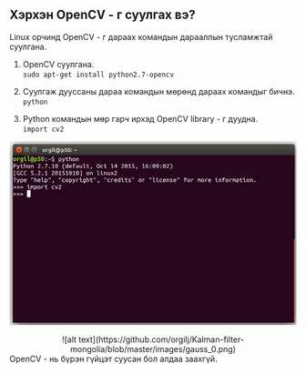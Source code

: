 ## Хэрхэн OpenCV - г суулгах вэ?

Linux орчинд OpenCV - г дараах командын дарааллын тусламжтай суулгана.  
1. OpenCV суулгана.  
`sudo apt-get install python2.7-opencv`

2. Суулгаж дууссаны дараа командын мөрөнд дараах командыг бичнэ.  
`python`
3. Python командын мөр гарч ирхэд OpenCV library - г дуудна.  
`import cv2`

![alt text](https://github.com/orgilj/opencv-notebooks/blob/master/images/Install.png  "Picture of shell 1")
<div style="text-align: center">
![alt text](https://github.com/orgilj/Kalman-filter-mongolia/blob/master/images/gauss_0.png)
</div>
OpenCV - нь бүрэн гүйцэт суусан бол алдаа заахгүй.
